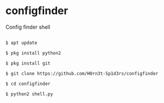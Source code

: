 # configfinder

Config finder shell


```

$ apt update 

$ pkg install python2

$ pkg install git

$ git clone https://github.com/H0rn3t-Sp1d3rs/configfinder

$ cd configfinder

$ python2 shell.py

```
